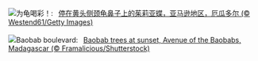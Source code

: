 ![](https://www.bing.com/th?id=OHR.ButterflyTurtle_ZH-CN5706515924_UHD.jpg&w=1000)为龟喝彩！:&nbsp;&ensp;[停在黄头侧颈龟鼻子上的茱莉亚蝶，亚马逊地区，厄瓜多尔 (© Westend61/Getty Images)](https://www.bing.com/th?id=OHR.ButterflyTurtle_ZH-CN5706515924_UHD.jpg)
<br><br/>
![](https://www.bing.com/th?id=OHR.BaobabAvenue_EN-US3968050605_UHD.jpg&w=1000)Baobab boulevard:&nbsp;&ensp;[Baobab trees at sunset, Avenue of the Baobabs, Madagascar (© Framalicious/Shutterstock)](https://www.bing.com/th?id=OHR.BaobabAvenue_EN-US3968050605_UHD.jpg)
<br><br/>
